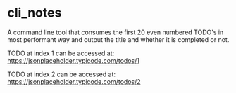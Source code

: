 # cli_notes
A command line tool that consumes the first 20 even numbered TODO's in most performant way and output the title and whether it is completed or not.  

TODO at index 1 can be accessed at: https://jsonplaceholder.typicode.com/todos/1  

TODO at index 2 can be accessed at: https://jsonplaceholder.typicode.com/todos/2
